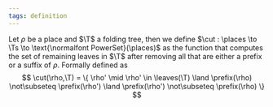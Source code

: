 ```yaml
---
tags: definition
---
```

Let $\rho$ be a place and $\T$ a folding tree, then we define $\cut : \places \to \Ts \to \text{\normalfont PowerSet}(\places)$ as the function that computes the set of remaining leaves in $\T$ after removing all that are either a prefix or a suffix of $\rho$. Formally defined as
$$
\cut(\rho,\T) = \{ \rho' \mid \rho' \in \leaves(\T) \land \prefix(\rho) \not\subseteq \prefix(\rho') \land \prefix(\rho') \not\subseteq \prefix(\rho) \}
$$